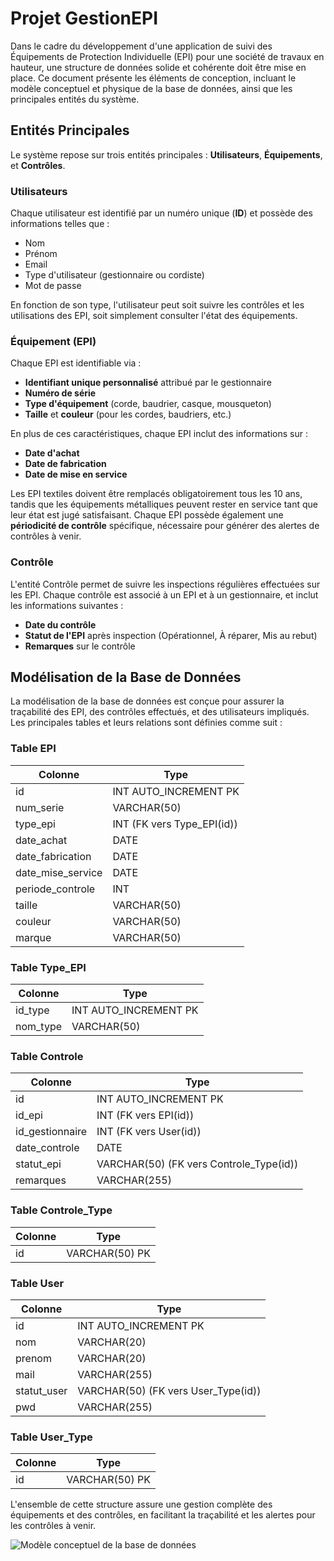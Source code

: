 # Projet GestionEPI

Dans le cadre du développement d'une application de suivi des Équipements de Protection Individuelle (EPI) pour une société de travaux en hauteur, une structure de données solide et cohérente doit être mise en place. Ce document présente les éléments de conception, incluant le modèle conceptuel et physique de la base de données, ainsi que les principales entités du système.

## Entités Principales

Le système repose sur trois entités principales : **Utilisateurs**, **Équipements**, et **Contrôles**.

### Utilisateurs
Chaque utilisateur est identifié par un numéro unique (**ID**) et possède des informations telles que :
- Nom
- Prénom
- Email
- Type d'utilisateur (gestionnaire ou cordiste)
- Mot de passe

En fonction de son type, l'utilisateur peut soit suivre les contrôles et les utilisations des EPI, soit simplement consulter l'état des équipements.

### Équipement (EPI)
Chaque EPI est identifiable via :
- **Identifiant unique personnalisé** attribué par le gestionnaire
- **Numéro de série**
- **Type d'équipement** (corde, baudrier, casque, mousqueton)
- **Taille** et **couleur** (pour les cordes, baudriers, etc.)

En plus de ces caractéristiques, chaque EPI inclut des informations sur :
- **Date d'achat**
- **Date de fabrication**
- **Date de mise en service**

Les EPI textiles doivent être remplacés obligatoirement tous les 10 ans, tandis que les équipements métalliques peuvent rester en service tant que leur état est jugé satisfaisant. Chaque EPI possède également une **périodicité de contrôle** spécifique, nécessaire pour générer des alertes de contrôles à venir.

### Contrôle
L'entité Contrôle permet de suivre les inspections régulières effectuées sur les EPI. Chaque contrôle est associé à un EPI et à un gestionnaire, et inclut les informations suivantes :
- **Date du contrôle**
- **Statut de l'EPI** après inspection (Opérationnel, À réparer, Mis au rebut)
- **Remarques** sur le contrôle

## Modélisation de la Base de Données

La modélisation de la base de données est conçue pour assurer la traçabilité des EPI, des contrôles effectués, et des utilisateurs impliqués. Les principales tables et leurs relations sont définies comme suit :

### Table **EPI**
| Colonne              | Type                              |
|----------------------|-----------------------------------|
| id                   | INT AUTO_INCREMENT PK             |
| num_serie            | VARCHAR(50)                       |
| type_epi             | INT (FK vers Type_EPI(id))        |
| date_achat           | DATE                              |
| date_fabrication     | DATE                              |
| date_mise_service    | DATE                              |
| periode_controle     | INT                               |
| taille               | VARCHAR(50)                       |
| couleur              | VARCHAR(50)                       |
| marque               | VARCHAR(50)                       |

### Table **Type_EPI**
| Colonne              | Type                  |
|----------------------|-----------------------|
| id_type              | INT AUTO_INCREMENT PK |
| nom_type             | VARCHAR(50)           |

### Table **Controle**
| Colonne              | Type                                              |
|----------------------|---------------------------------------------------|
| id                   | INT AUTO_INCREMENT PK                             |
| id_epi               | INT (FK vers EPI(id))                             |
| id_gestionnaire      | INT (FK vers User(id))                            |
| date_controle        | DATE                                              |
| statut_epi           | VARCHAR(50) (FK vers Controle_Type(id))           |
| remarques            | VARCHAR(255)                                      |

### Table **Controle_Type**
| Colonne| Type           |
|--------|----------------|
| id     | VARCHAR(50) PK |

### Table **User**
| Colonne              | Type                                              |
|----------------------|---------------------------------------------------|
| id                   | INT AUTO_INCREMENT PK                             |
| nom                  | VARCHAR(20)                                       |
| prenom               | VARCHAR(20)                                       |
| mail                 | VARCHAR(255)                                      |
| statut_user          | VARCHAR(50) (FK vers User_Type(id))               |
| pwd                  | VARCHAR(255)                                      |

### Table **User_Type**
| Colonne | Type          |
|---------|---------------|
| id      | VARCHAR(50) PK|

L'ensemble de cette structure assure une gestion complète des équipements et des contrôles, en facilitant la traçabilité et les alertes pour les contrôles à venir.

![Modèle conceptuel de la base de données](https://github.com/Mehdi95T/GestionEPI/blob/main/img/Capture%20d'%C3%A9cran%202024-10-01%20103137.png)
